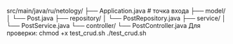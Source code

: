 src/main/java/ru/netology/
 ├── Application.java         # точка входа
 ├── model/
 │     └── Post.java
 ├── repository/
 │     └── PostRepository.java
 ├── service/
 │     └── PostService.java
 └── controller/
       └── PostController.java
Для проверки:
chmod +x test_crud.sh
./test_crud.sh


